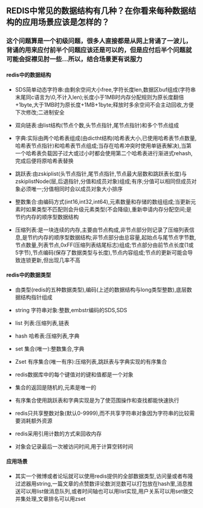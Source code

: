 ## REDIS中常见的数据结构有几种？在你看来每种数据结构的应用场景应该是怎样的？

### 这个问题算是一个初级问题，很多人直接都是从网上背诵了一波儿，背诵的用来应付前半个问题应该还是可以的，但是应付后半个问题就可能会捉襟见肘一些...所以，结合场景更有说服力

#### redis中的数据结构

* SDS简单动态字符串:由剩余空间大小free,字符长度len,数据区buf组成(字符串末尾同c语言为\0,不计入len);长度小于1MB时内存分配规则为原长度翻倍+1byte,大于1MB时为原长度+1MB+1byte;释放时多余空间不会主动回收,方便下次修改;二进制安全

* 双向链表:由list结构(节点个数,头节点指针,尾节点指针)和多个节点组成

* 字典:实际由两个哈希表组成(由dictht结构(哈希表大小,已使用哈希表节点数量,哈希表节点指针)和哈希表节点组成;当存在哈希冲突时使用单链表解决),当第一个哈希表负载因子过大或过小时都会使用第二个哈希表进行渐进式rehash,完成后便将原哈希表替换

* 跳跃表:由zskiplist(头节点指针,尾节点指针,节点最大层数和跳跃表长度)与zskiplistNode(层,后退指针,分值和成员对象)组成;有序;分值可以相同但成员对象必须唯一;分值相同时会以成员对象大小排序

* 整数集合:由编码方式(int16,int32,int64),元素数量和存储的数组组成;当更新元素时如果类型不匹配则会升级元素类型(不会降级),重新申请内存分配空间;是节约内存的顺序型数据结构

* 压缩列表:是一块连续的内存,主要由节点构成,非节点部分则记录了压缩列表信息,是节约内存的顺序型数据结构;非节点部分由总容量,起始点与尾节点字节数,节点数量,列表节点,0xFF(压缩列表结尾标志)组成;节点部分由前节点长度(1或5字节),节点编码(保存了数据类型与长度),节点内容组成;节点的更新可能会导致连锁更新,但出现几率不高

#### redis中的数据类型

* 由类型(redis的五种数据类型),编码(上述的数据结构与long类型整数),底层数据结构指针组成

* string 字符串对象:整数,embstr编码的SDS,SDS

* list 列表:压缩列表,链表

* hash 哈希表:压缩列表,字典

* set 集合(唯一):整数集合,字典

* Zset 有序集合(唯一有序):压缩列表,跳跃表与字典实现的有序集合

* redis数据库中的每个键值对的键和值都是一个对象

* 集合的返回是随机的,元素是唯一的

* 有序集合使用跳跃表和字典实现是为了使范围操作和查找都能快速执行

* redis只共享整数对象(默认0-9999),而不共享字符串对象因为字符串的比较需要消耗额外资源

* redis采用引用计数的方式来回收内存

* 对象会记录最后一次被访问时间,用于计算空转时间

#### 应用场景

* 其实一个微博或者论坛就可以使用redis提供的全部数据类型,访问量或者布隆过滤器用string,一篇文章的点赞数评论数浏览数可以打包放在hash里,消息推送可以用list做消息队列,或者时间轴也可以用list实现,用户关系可以用set做交并集处理,文章排名可以用zset

